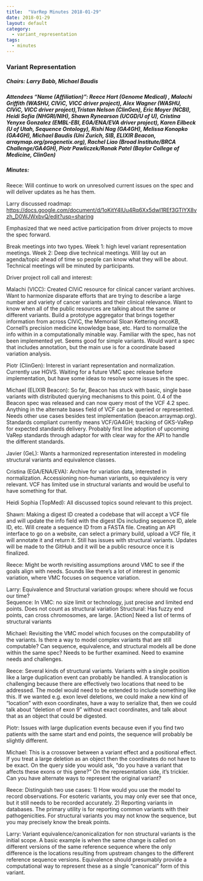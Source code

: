 ```yaml
---
title:  "VarRep Minutes 2018-01-29"
date: 2018-01-29
layout: default
category:
  - variant_representation
tags:
  - minutes
---
```


### Variant Representation 
##### Chairs: Larry Babb, Michael Baudis
##### Attendees “Name (Affiliation)”: Reece Hart (Genome Medical) , Malachi Griffith (WASHU, CIViC, VICC driver project), Alex Wagner  (WASHU, CIViC, VICC driver project),Tristan Nelson (ClinGen), Eric Moyer (NCBI), Heidi Sofia (NHGRI/NIH), Shawn Rynearson (UCGD/U of U), Cristina Yenyxe Gonzalez (EMBL-EBI, EGA/ENA/EVA driver project), Karen Eilbeck (U of Utah, Sequence Ontology), Rishi Nag (GA4GH), Melissa Konopko (GA4GH), Michael Baudis (Uni Zurich, SIB, ELIXIR Beacon, arraymap.org/progenetix.org), Rachel Liao (Broad Institute/BRCA Challenge/GA4GH), Piotr Pawliczek/Ronak Patel (Baylor College of Medicine, ClinGen)


##### Minutes:

Reece:  Will continue to work on unresolved current issues on the spec and will deliver updates as he has them.

Larry discussed roadmap: https://docs.google.com/document/d/1oKitY4lUu4Rq6Xx5dwI1REf3GTlYX8vzh_D0WJWxbvQ/edit?usp=sharing

Emphasized that we need active participation from driver projects to move the spec forward.

Break meetings into two types.  Week 1: high level variant representation meetings. Week 2: Deep dive technical meetings.  Will lay out an agenda/topic ahead of time so people can know what they will be about.  Technical meetings will be minuted by participants.

Driver project roll call and interest:

Malachi (VICC):  Created CIViC resource for clinical cancer variant archives.  Want to harmonize disparate efforts that are trying to describe a large number and variety of cancer variants and their clinical relevance.  Want to know when all of the public resources are talking about the same or different variants.  Build a prototype aggregator that brings together information from across CIViC, the Memorial Sloan Kettering oncoKB, Cornell’s precision medicine knowledge base, etc.  Hard to normalize the info within in a computationally minable way.  Familiar with the spec, has not been implemented yet.  Seems good for simple variants.  Would want a spec that includes annotation, but the main use is for a coordinate based variation analysis.

Piotr (ClinGen): Interest in variant representation and normalization.  Currently use HGVS.  Waiting for a future VMC spec release before implementation, but have some ideas to resolve some issues in the spec.

Michael (ELIXIR Beacon):  So far, Beacon has stuck with basic, single base variants with distributed querying mechanisms to this point.  0.4 of the Beacon spec was released and can now query most of the VCF 4.2 spec.  Anything in the alternate bases field of VCF can be queried or represented.  Needs other use cases besides test implementation (beacon.arraymap.org). Standards compliant currently means VCF/GA4GH; tracking of GKS-VaRep for expected standards delivery.  Probably first line adoption of upcoming VaRep standards through adaptor for with clear way for the API to handle the different standards.

Javier (GeL): Wants a harmonized representation interested in modeling structural variants and equivalence classes.

Cristina (EGA/ENA/EVA): Archive for variation data, interested in normalization.  Accessioning non-human variants, so equivalency is very relevant.  VCF has limited use in structural variants and would be useful to have something for that.

Heidi Sophia (TopMed): All discussed topics sound relevant to this project.

Shawn: Making a digest ID created a codebase that will accept a VCF file and will update the info field with the digest IDs including sequence ID, alele ID, etc.  Will create a sequence ID from a  FASTA file.  Creating an API interface to go on a website, can select a primary build, upload a VCF file, it will annotate it and return it.  Still has issues with structural variants. Updates will be made to the GitHub and it will be a public resource once it is finalized.

Reece: Might be worth revisiting assumptions around VMC to see if the goals align with needs.  Sounds like there’s a lot of interest in genomic variation, where VMC focuses on sequence variation.

Larry: Equivalence and Structural variation groups: where should we focus our time?  
Sequence: In VMC: no size limit or technology, just precise and limited end points.  Does not count as structural variation
Structural: Has fuzzy end points, can cross chromosomes, are large.  [Action] Need a list of terms of structural variants

Michael: Revisiting the VMC model which focuses on the computability of the variants.  Is there a way to model complex variants that are still computable?  Can sequence, equivalence, and structural models all be done within the same spec?  Needs to be further examined.  Need to examine needs and challenges.

Reece: Several kinds of structural variants.  Variants with a single position like a large duplication event can probably be handled.  A translocation is challenging because there are effectively two locations that need to be addressed.  The model would need to be extended to include something like this.  If we wanted e.g. exon level deletions, we could make a new kind of “location” with exon coordinates, have a way to serialize that, then we could talk about “deletion of exon 9” without exact coordinates, and talk about that as an object that could be digested.  

Piotr:  Issues with large duplication events because even if you find two patients with the same start and end points, the sequence will probably be slightly different.

Michael: This is a crossover between a variant effect and a positional effect.  If you treat a large deletion as an object then the coordinates do not have to be exact.  On the query side you would ask, “do you have a variant that affects these exons or this gene?” On the representation side, it’s trickier.  Can you have alternate ways to represent the original variant?

Reece: Distinguish two use cases: 1) How would you use the model to record observations.  For esoteric variants, you may only ever see that once, but it still needs to be recorded accurately. 2) Reporting variants in databases.  The primary utility is for reporting common variants with their pathogenicities.  For structural variants you may not know the sequence, but you may precisely know the break points.

Larry: Variant equivalence/canonicalization for non structural variants is the initial scope.  A basic example is when the same change is called on different versions of the same reference sequence where the only difference is the locations resulting from upstream changes to the different reference sequence versions. Equivalence should presumably provide a computational way to represent these as a single “canonical” form of this variant. 

